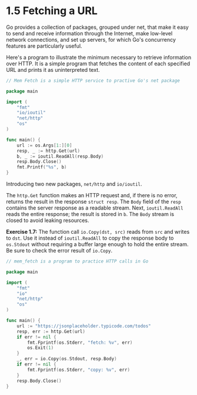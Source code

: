 # 1.5 Fetching a URL

Go provides a collection of packages, grouped under net, that make it easy to
send and receive information through the Internet, make low-level network
connections, and set up servers, for which Go's concurrency features are
particularly useful.

Here's a program to illustrate the minimum necessary to retrieve information
over HTTP.
It is a simple program that fetches the content of each specified URL and prints
it as uninterpreted text.

```go
// Mem Fetch is a simple HTTP service to practive Go's net package

package main

import (
    "fmt"
    "io/ioutil"
    "net/http"
    "os"
)

func main() {
    url := os.Args[1:][0]
    resp, _ := http.Get(url)
    b, _ := ioutil.ReadAll(resp.Body)
    resp.Body.Close()
    fmt.Printf("%s", b)
}

```

Introducing two new packages, `net/http` and `io/ioutil`.

The `http.Get` function makes an HTTP request and, if there is no error, returns
the result in the response `struct resp`. The `Body` field of the `resp` contains
the server response as a readable stream. Next, `ioutil.ReadAll` reads the entire
response; the result is stored in `b`. The `Body` stream is closed to avoid
leaking resources.

**Exercise 1.7:** The function call `io.Copy(dst, src)` reads from `src` and writes
to `dst`. Use it instead of `ioutil.ReadAll` to copy the response body to `os.Stdout`
without requiring a buffer large enough to hold the entire stream. Be sure to check
the error result of `io.Copy`.

```go
// mem_fetch is a program to practice HTTP calls in Go

package main

import (
	"fmt"
	"io"
	"net/http"
	"os"
)

func main() {
	url := "https://jsonplaceholder.typicode.com/todos"
	resp, err := http.Get(url)
	if err != nil {
		fmt.Fprintf(os.Stderr, "fetch: %v", err)
		os.Exit(1)
	}
	_, err = io.Copy(os.Stdout, resp.Body)
	if err != nil {
		fmt.Fprintf(os.Stderr, "copy: %v", err)
	}
	resp.Body.Close()
}

```
